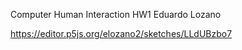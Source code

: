 Computer Human Interaction HW1
Eduardo Lozano


https://editor.p5js.org/elozano2/sketches/LLdUBzbo7

